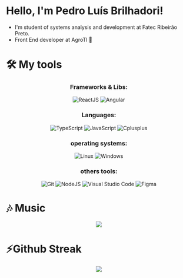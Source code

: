 <!--
**PedroLuisBrilhadori/PedroLuisBrilhadori** is a ✨ _special_ ✨ repository because its `README.md` (this file) appears on your GitHub profile.

Here are some ideas to get you started:

- 🔭 I’m currently working on ...
- 🌱 I’m currently learning ...
- 👯 I’m looking to collaborate on ...
- 🤔 I’m looking for help with ...
- 💬 Ask me about ...
- 📫 How to reach me: ...
- 😄 Pronouns: ...
- ⚡ Fun fact: ...
-->

# Hello, I'm Pedro Luís Brilhadori!

- I'm student of systems analysis and development at Fatec Ribeirão Preto.
- Front End developer at AgroTI 🌱

# 🛠 My tools

<div align="center">
  <div> 
    <h3>  Frameworks & Libs: </h3>

![ReactJS](https://img.shields.io/badge/react-C.svg?style=for-the-badge&logo=react&color=282C34)
![Angular](https://img.shields.io/badge/angular-C.svg?style=for-the-badge&logo=angular&color=DD0031)

  <h3> Languages:</h3>

![TypeScript](https://img.shields.io/badge/typescript-%23323330.svg?style=for-the-badge&logo=typescript&logoColor=FFFFFF&color=2F74C0)
![JavaScript](https://img.shields.io/badge/javascript-%23323330.svg?style=for-the-badge&logo=javascript&logoColor=000000&color=%23F7DF1E)
![Cplusplus](https://img.shields.io/badge/c++-%23323330.svg?style=for-the-badge&logo=cplusplus&logoColor=649AD2&color=004482)

<h3> operating systems: </h3>

![Linux](https://img.shields.io/badge/linux-C.svg?style=for-the-badge&logo=linux&logoColor=FFFFFF&color=000000)
![Windows](https://img.shields.io/badge/Windows-C.svg?style=for-the-badge&logo=windows&logoColor=FFFFFF&color=000000)

<h3> others tools: </h3>

![Git](https://img.shields.io/badge/git-%23F05033.svg?style=for-the-badge&logo=git&logoColor=white)
![NodeJS](https://img.shields.io/badge/node.js-6DA55F?style=for-the-badge&logo=node.js&logoColor=white)
![Visual Studio Code](https://img.shields.io/badge/Visual%20Studio%20Code-0078d7.svg?style=for-the-badge&logo=visual-studio-code&logoColor=white)
![Figma](https://img.shields.io/badge/figma-C.svg?style=for-the-badge&logo=figma&color=fff)

  </div>
</div>

# 🎶 Music

<div align="center">
  <img src="https://spotify-github-profile.vercel.app/api/view?uid=224q2vjpt23ekx7aupbkqalni&cover_image=true&theme=novatorem&bar_color=53b14f&bar_color_cover=true%22">
</div>

# ⚡Github Streak

<div align="center">
  <img src="http://github-readme-streak-stats.herokuapp.com?user=PedroLuisBrilhadori&theme=neon-dark&hide_border=true&background=DD272700">
</div>
